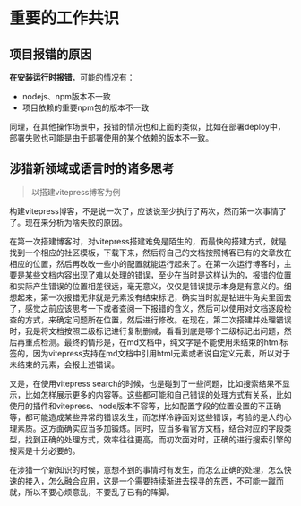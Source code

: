# 重要的工作共识

## 项目报错的原因

**在安装运行时报错**，可能的情况有：

- nodejs、npm版本不一致
- 项目依赖的重要npm包的版本不一致

同理，在其他操作场景中，报错的情况也和上面的类似，比如在部署deploy中，部署失败也可能是由于部署使用的某个依赖的版本不一致。

## 涉猎新领域或语言时的诸多思考

> 以搭建vitepress博客为例

构建vitepress博客，不是说一次了，应该说至少执行了两次，然而第一次事情了了。现在来分析为啥失败的原因。

在第一次搭建博客时，对vitepress搭建难免是陌生的，而最快的搭建方式，就是找到一个相应的社区模板，下载下来，然后将自己的文档按照博客已有的文章放在相应的位置，然后再改改一些小的配置就能运行起来了。在第一次运行博客时，主要是某些文档内容出现了难以处理的错误，至少在当时是这样认为的，报错的位置和实际产生错误的位置相差很远，毫无意义，仅仅是错误提示本身是有意义的。细想起来，第一次报错无非就是元素没有结束标记，确实当时就是钻进牛角尖里面去了，感觉之前应该思考一下或者查阅一下报错的含义，然后可以使用对文档逐段检查的方式，来确定问题所在位置，然后进行修改。在现在，第二次搭建并处理错误时，我是将文档按照二级标记进行复制删减，看看到底是哪个二级标记出问题，然后再重点检测。最终的情形是，在md文档中，纯文字是不能使用未结束的html标签的，因为vitepress支持在md文档中引用html元素或者说自定义元素，所以对于未结束的元素，会报上述错误。

又是，在使用vitepress search的时候，也是碰到了一些问题，比如搜索结果不显示，比如怎样展示更多的内容等。这些都可能和自己错误的处理方式有关系，比如使用的插件和vitepress、node版本不容等，比如配置字段的位置设置的不正确等，都可能造成某些异常的错误发生，而怎样冷静面对这些错误，考验的是人的心理素质。这方面确实应当多加锻炼。同时，应当多看官方文档，结合对应的字段类型，找到正确的处理方式，效率往往更高，而初次面对时，正确的进行搜索引擎的搜索是十分必要的。

在涉猎一个新知识的时候，意想不到的事情时有发生，而怎么正确的处理，怎么快速的接入，怎么融合应用，这是一个需要持续渐进去探寻的东西，不可能一蹴而就，所以不要心烦意乱，不要乱了已有的阵脚。
